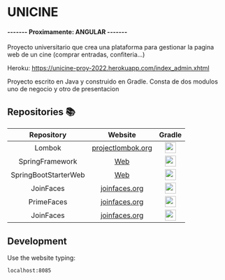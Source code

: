 
# UNICINE
#### ------- Proximamente: ANGULAR -------

Proyecto universitario que crea una plataforma para gestionar la pagina web de un cine (comprar entradas, confiteria...)

Heroku: https://unicine-proy-2022.herokuapp.com/index_admin.xhtml

Proyecto escrito en Java y construido en Gradle. Consta de dos modulos uno de negocio y otro de presentacion


## Repositories 📚


| Repository | Website | Gradle |
| :------: | :------: | :------: |
| Lombok | [projectlombok.org](https://projectlombok.org/) | <a href="https://projectlombok.org/setup/gradle" target="blank"><img src="https://i.imgur.com/iES4WBa.png" width="25"/><a/> |
| SpringFramework | [Web](https://spring.io/projects/spring-boot) | <a href="https://projectlombok.org/setup/gradle" target="blank"><img src="https://i.imgur.com/iES4WBa.png" width="25"/><a/> |
| SpringBootStarterWeb | [Web](https://spring.io/projects/spring-boot) | <a href="https://mvnrepository.com/artifact/org.springframework.boot/spring-boot-starter-web/3.0.0" target="blank"><img src="https://i.imgur.com/iES4WBa.png" width="25"/><a/> |
| JoinFaces | [joinfaces.org](http://joinfaces.org/) | <a href="https://projectlombok.org/setup/gradle" target="blank"><img src="https://i.imgur.com/iES4WBa.png" width="25"/><a/> |
| PrimeFaces | [joinfaces.org](http://joinfaces.org/) | <a href="https://projectlombok.org/setup/gradle" target="blank"><img src="https://i.imgur.com/iES4WBa.png" width="25"/><a/> |
| JoinFaces | [joinfaces.org](http://joinfaces.org/) | <a href="https://projectlombok.org/setup/gradle" target="blank"><img src="https://i.imgur.com/iES4WBa.png" width="25"/><a/> |



## Development
Use the website typing:

```sh
localhost:8085
```
